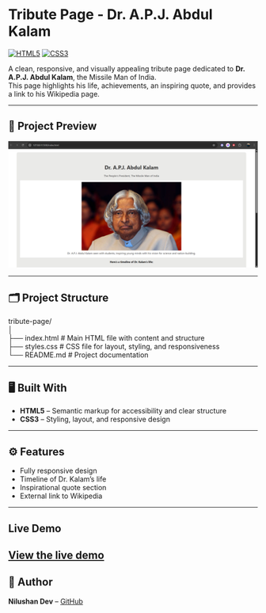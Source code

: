 # Tribute Page - Dr. A.P.J. Abdul Kalam

[![HTML5](https://img.shields.io/badge/HTML5-E34F26?logo=html5&logoColor=white)](https://developer.mozilla.org/en-US/docs/Web/HTML) 
[![CSS3](https://img.shields.io/badge/CSS3-1572B6?logo=css3&logoColor=white)](https://developer.mozilla.org/en-US/docs/Web/CSS)  

A clean, responsive, and visually appealing tribute page dedicated to **Dr. A.P.J. Abdul Kalam**, the Missile Man of India.  
This page highlights his life, achievements, an inspiring quote, and provides a link to his Wikipedia page.

---

## 📸 Project Preview

![Tribute Page Screenshot](screenshot.png)  

---

## 🗂️ Project Structure


tribute-page/<br>
│<br>
├── index.html # Main HTML file with content and structure<br>
├── styles.css # CSS file for layout, styling, and responsiveness<br>
└── README.md # Project documentation

---

## 🖥️ Built With

- **HTML5** – Semantic markup for accessibility and clear structure  
- **CSS3** – Styling, layout, and responsive design  

---

## ⚙️ Features

- Fully responsive design  
- Timeline of Dr. Kalam’s life  
- Inspirational quote section  
- External link to Wikipedia  

---
## Live Demo

[View the live demo](https://nilushan-dev.github.io/tribute-page/)
---

## 👤 Author

**Nilushan Dev** – [GitHub](https://github.com/nilushan-dev)
